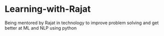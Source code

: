 # Learning-with-Rajat
Being mentored by Rajat in technology to improve problem solving and get better at ML and NLP using python 
